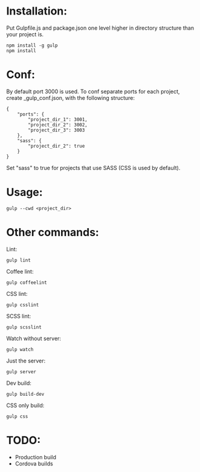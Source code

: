 # Installation:
Put Gulpfile.js and package.json one level higher in directory structure than your project is.

    npm install -g gulp
    npm install

# Conf:
By default port 3000 is used. To conf separate ports for each project, create _gulp_conf.json, with the following structure:

    {
        "ports": {
            "project_dir_1": 3001,
            "project_dir_2": 3002,
            "project_dir_3": 3003
        },
        "sass": {
            "project_dir_2": true
        }
    }

Set "sass" to true for projects that use SASS (CSS is used by default).

# Usage:

    gulp --cwd <project_dir>

# Other commands:
Lint:

    gulp lint

Coffee lint:
    
    gulp coffeelint

CSS lint:

    gulp csslint    

SCSS lint:

    gulp scsslint    

Watch without server:    

    gulp watch

Just the server:

    gulp server

Dev build:

    gulp build-dev

CSS only build:

    gulp css

# TODO:

- Production build
- Cordova builds